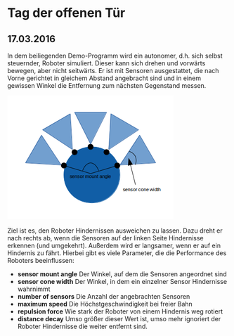 Tag der offenen Tür
===================

17.03.2016
----------

In dem beiliegenden Demo-Programm wird ein autonomer, d.h. sich selbst steuernder, Roboter simuliert. Dieser kann sich drehen und vorwärts bewegen, aber nicht seitwärts. Er ist mit Sensoren ausgestattet, die nach Vorne gerichtet in gleichem Abstand angebracht sind und in einem gewissen Winkel die Entfernung zum nächsten Gegenstand messen.

![ ](doc/robot.png)

Ziel ist es, den Roboter Hindernissen ausweichen zu lassen. Dazu dreht er nach rechts ab, wenn die Sensoren auf der linken Seite Hindernisse erkennen (und umgekehrt). Außerdem wird er langsamer, wenn er auf ein Hindernis zu fährt. Hierbei gibt es viele Parameter, die die Performance des Roboters beeinflussen:

* **sensor mount angle** Der Winkel, auf dem die Sensoren angeordnet sind
* **sensor cone width** Der Winkel, in dem ein einzelner Sensor Hindernisse wahrnimmt
* **number of sensors** Die Anzahl der angebrachten Sensoren
* **maximum speed** Die Höchstgeschwindigkeit bei freier Bahn
* **repulsion force** Wie stark der Roboter von einem Hindernis weg rotiert
* **distance decay** Umso größer dieser Wert ist, umso mehr ignoriert der Roboter Hindernisse die weiter entfernt sind.
